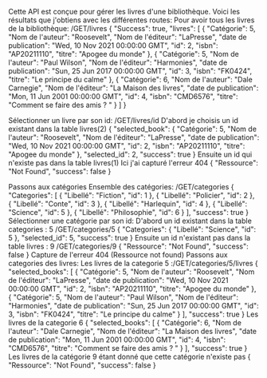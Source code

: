 Cette API est conçue pour gérer les livres d'une bibliothèque.
Voici les résultats que j'obtiens avec les différentes routes:
Pour avoir tous les livres de la bibliothèque:
/GET/livres
{
            "Success": true,
            "livres": [
                        {
                            "Catégorie": 5,
                            "Nom de l'auteur": "Roosevelt",
                            "Nom de l'éditeur": "LaPresse",
                            "date de publication": "Wed, 10 Nov 2021 00:00:00 GMT",
                            "id": 2,
                            "isbn": "AP20211110",
                            "titre": "Apogee du monde"
                        },
                        {
                            "Catégorie": 5,
                            "Nom de l'auteur": "Paul Wilson",
                            "Nom de l'éditeur": "Harmonies",
                            "date de publication": "Sun, 25 Jun 2017 00:00:00 GMT",
                            "id": 3,
                            "isbn": "FK0424",
                            "titre": "Le principe du calme"
                        },
                        {
                            "Catégorie": 6,
                            "Nom de l'auteur": "Dale Carnegie",
                            "Nom de l'éditeur": "La Maison des livres",
                            "date de publication": "Mon, 11 Jun 2001 00:00:00 GMT",
                            "id": 4,
                            "isbn": "CMD6576",
                            "titre": "Comment se faire des amis ? "
                        }
                    ]
}

Sélectionner un livre par son id: /GET/livres/id
D'abord je choisis un id existant dans la table livres(2)
{
    "selected_book": {
        "Catégorie": 5,
        "Nom de l'auteur": "Roosevelt",
        "Nom de l'éditeur": "LaPresse",
        "date de publication": "Wed, 10 Nov 2021 00:00:00 GMT",
        "id": 2,
        "isbn": "AP20211110",
        "titre": "Apogee du monde"
        },
    "selected_id": 2,
    "success": true
}
Ensuite un id qui n'existe pas dans la table livres(1) Ici j'ai capturé l'erreur 404
{
    "Ressource": "Not Found",
    "success": false
}

Passons aux catégories
Ensemble des catégories: /GET/categories
{
    "Categories": [
    {
        "Libellé": "Fiction",
        "id": 1
        },
        {
        "Libellé": "Policier",
        "id": 2
        },
        {
        "Libellé": "Conte",
        "id": 3
        },
        {
        "Libellé": "Harlequin",
        "id": 4
        },
        {
        "Libellé": "Science",
        "id": 5
        },
        {
        "Libellé": "Philosophie",
        "id": 6
    }
    ],
    "success": true
}
Sélectionner une catégorie par son id: 
D'abord un id existant dans la table categories : 5
/GET/categories/5
{
    "Categories": {
    "Libellé": "Science",
    "id": 5
    },
    "selected_id": 5,
    "success": true
}
Ensuite un id n'existant pas dans la table livres : 9
/GET/categories/9
{
    "Ressource": "Not Found",
    "success": false
} 
Capture de l'erreur 404 (Ressource not found)
Passons aux categories des livres:
Les livres de la categorie 5 :/GET/categories/5/livres
{
    "selected_books": [
                        {
                            "Catégorie": 5,
                            "Nom de l'auteur": "Roosevelt",
                            "Nom de l'éditeur": "LaPresse",
                            "date de publication": "Wed, 10 Nov 2021 00:00:00 GMT",
                            "id": 2,
                            "isbn": "AP20211110",
                            "titre": "Apogee du monde"
                        },
                        {
                            "Catégorie": 5,
                            "Nom de l'auteur": "Paul Wilson",
                            "Nom de l'éditeur": "Harmonies",
                            "date de publication": "Sun, 25 Jun 2017 00:00:00 GMT",
                            "id": 3,
                            "isbn": "FK0424",
                            "titre": "Le principe du calme"
                        }
                    ],
    "success": true
}
Les livres de la categorie 6
{
"selected_books": [
    {
    "Catégorie": 6,
    "Nom de l'auteur": "Dale Carnegie",
    "Nom de l'éditeur": "La Maison des livres",
    "date de publication": "Mon, 11 Jun 2001 00:00:00 GMT",
    "id": 4,
    "isbn": "CMD6576",
    "titre": "Comment se faire des amis ? "
    }
],
"success": true
}
Les livres de la catégorie 9 étant donné que cette catégorie n'existe pas
{
    "Ressource": "Not Found",
    "success": false
}